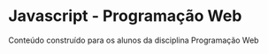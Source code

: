<h1>Javascript - Programação Web</h1>

<p>Conteúdo construído para os alunos da disciplina Programação Web</p>
